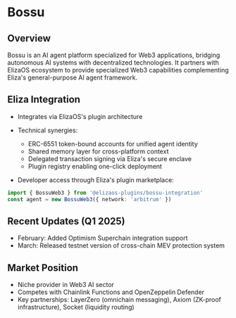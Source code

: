 # Bossu

## Overview
Bossu is an AI agent platform specialized for Web3 applications, bridging autonomous AI systems with decentralized technologies. It partners with ElizaOS ecosystem to provide specialized Web3 capabilities complementing Eliza's general-purpose AI agent framework.

## Eliza Integration
- Integrates via ElizaOS's plugin architecture
- Technical synergies:
  - ERC-6551 token-bound accounts for unified agent identity
  - Shared memory layer for cross-platform context
  - Delegated transaction signing via Eliza's secure enclave
  - Plugin registry enabling one-click deployment

- Developer access through Eliza's plugin marketplace:
```typescript
import { BossuWeb3 } from '@elizaos-plugins/bossu-integration'
const agent = new BossuWeb3({ network: 'arbitrum' })
```

## Recent Updates (Q1 2025)
- February: Added Optimism Superchain integration support
- March: Released testnet version of cross-chain MEV protection system

## Market Position
- Niche provider in Web3 AI sector
- Competes with Chainlink Functions and OpenZeppelin Defender
- Key partnerships: LayerZero (omnichain messaging), Axiom (ZK-proof infrastructure), Socket (liquidity routing)
